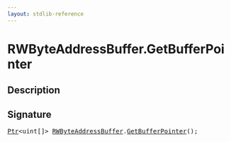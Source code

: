 ```yaml
---
layout: stdlib-reference
---
```


# RWByteAddressBuffer\.GetBufferPointer

## Description





## Signature 

<pre>
<a href="../ptr-0/index.md" class="code_type">Ptr</a>&lt;<span class="code_keyword">uint</span>[]&gt; <a href="index.md" class="code_type">RWByteAddressBuffer</a>.<a href="getbufferpointer-039.md">GetBufferPointer</a>();

</pre>


<script>
// Fix .md links to .html when on ReadTheDocs
if (window.location.hostname.includes('readthedocs') || 
    window.location.hostname.includes('rtfd.io')) {
  document.addEventListener('DOMContentLoaded', function() {
    const links = document.querySelectorAll('a');
    links.forEach(link => {
      const href = link.getAttribute('href');
      if (href && href.includes('.md')) {
        // This regex will handle .md links with or without fragment identifiers or query parameters
        link.href = link.href.replace(/(.+)\.md(#[^?]*)?(\?.*)?$/, '$1.html$2$3');
      }
    });
  });
}
</script>

